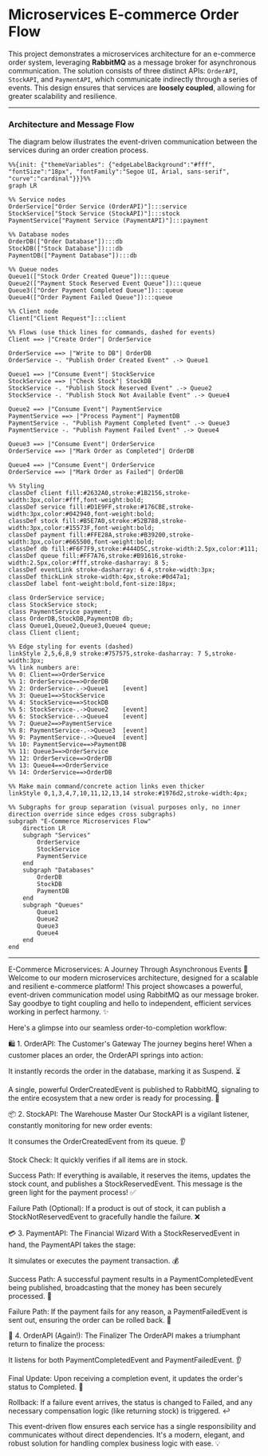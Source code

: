 # Microservices E-commerce Order Flow

This project demonstrates a microservices architecture for an e-commerce order system, leveraging **RabbitMQ** as a message broker for asynchronous communication. The solution consists of three distinct APIs: `OrderAPI`, `StockAPI`, and `PaymentAPI`, which communicate indirectly through a series of events. This design ensures that services are **loosely coupled**, allowing for greater scalability and resilience.

---

### Architecture and Message Flow

The diagram below illustrates the event-driven communication between the services during an order creation process.

```mermaid
%%{init: {"themeVariables": {"edgeLabelBackground":"#fff", "fontSize":"18px", "fontFamily":"Segoe UI, Arial, sans-serif", "curve":"cardinal"}}}%%
graph LR

%% Service nodes
OrderService["Order Service (OrderAPI)"]:::service
StockService["Stock Service (StockAPI)"]:::stock
PaymentService["Payment Service (PaymentAPI)"]:::payment

%% Database nodes
OrderDB(["Order Database"]):::db
StockDB(["Stock Database"]):::db
PaymentDB(["Payment Database"]):::db

%% Queue nodes
Queue1(["Stock Order Created Queue"]):::queue
Queue2(["Payment Stock Reserved Event Queue"]):::queue
Queue3(["Order Payment Completed Queue"]):::queue
Queue4(["Order Payment Failed Queue"]):::queue

%% Client node
Client["Client Request"]:::client

%% Flows (use thick lines for commands, dashed for events)
Client ==> |"Create Order"| OrderService

OrderService ==> |"Write to DB"| OrderDB
OrderService -. "Publish Order Created Event" .-> Queue1

Queue1 ==> |"Consume Event"| StockService
StockService ==> |"Check Stock"| StockDB
StockService -. "Publish Stock Reserved Event" .-> Queue2
StockService -. "Publish Stock Not Available Event" .-> Queue4

Queue2 ==> |"Consume Event"| PaymentService
PaymentService ==> |"Process Payment"| PaymentDB
PaymentService -. "Publish Payment Completed Event" .-> Queue3
PaymentService -. "Publish Payment Failed Event" .-> Queue4

Queue3 ==> |"Consume Event"| OrderService
OrderService ==> |"Mark Order as Completed"| OrderDB

Queue4 ==> |"Consume Event"| OrderService
OrderService ==> |"Mark Order as Failed"| OrderDB

%% Styling
classDef client fill:#2632A0,stroke:#1B2156,stroke-width:3px,color:#fff,font-weight:bold;
classDef service fill:#D1E9FF,stroke:#176CBE,stroke-width:3px,color:#042940,font-weight:bold;
classDef stock fill:#B5E7A0,stroke:#52B788,stroke-width:3px,color:#15573F,font-weight:bold;
classDef payment fill:#FFE28A,stroke:#B39200,stroke-width:3px,color:#665500,font-weight:bold;
classDef db fill:#F6F7F9,stroke:#444D5C,stroke-width:2.5px,color:#111;
classDef queue fill:#FF7A76,stroke:#B91616,stroke-width:2.5px,color:#fff,stroke-dasharray: 8 5;
classDef eventLink stroke-dasharray: 6 4,stroke-width:3px;
classDef thickLink stroke-width:4px,stroke:#0d47a1;
classDef label font-weight:bold,font-size:18px;

class OrderService service;
class StockService stock;
class PaymentService payment;
class OrderDB,StockDB,PaymentDB db;
class Queue1,Queue2,Queue3,Queue4 queue;
class Client client;

%% Edge styling for events (dashed)
linkStyle 2,5,6,8,9 stroke:#757575,stroke-dasharray: 7 5,stroke-width:3px;
%% link numbers are: 
%% 0: Client==>OrderService
%% 1: OrderService==>OrderDB
%% 2: OrderService-.->Queue1    [event]
%% 3: Queue1==>StockService
%% 4: StockService==>StockDB
%% 5: StockService-.->Queue2    [event]
%% 6: StockService-.->Queue4    [event]
%% 7: Queue2==>PaymentService
%% 8: PaymentService-.->Queue3  [event]
%% 9: PaymentService-.->Queue4  [event]
%% 10: PaymentService==>PaymentDB
%% 11: Queue3==>OrderService
%% 12: OrderService==>OrderDB
%% 13: Queue4==>OrderService
%% 14: OrderService==>OrderDB

%% Make main command/concrete action links even thicker
linkStyle 0,1,3,4,7,10,11,12,13,14 stroke:#1976d2,stroke-width:4px;

%% Subgraphs for group separation (visual purposes only, no inner direction override since edges cross subgraphs)
subgraph "E-Commerce Microservices Flow"
    direction LR
    subgraph "Services"
        OrderService
        StockService
        PaymentService
    end
    subgraph "Databases"
        OrderDB
        StockDB
        PaymentDB
    end
    subgraph "Queues"
        Queue1
        Queue2
        Queue3
        Queue4
    end
end

```





-----------------------------------------------------


E-Commerce Microservices: A Journey Through Asynchronous Events 🚀
Welcome to our modern microservices architecture, designed for a scalable and resilient e-commerce platform! This project showcases a powerful, event-driven communication model using RabbitMQ as our message broker. Say goodbye to tight coupling and hello to independent, efficient services working in perfect harmony. ✨

Here's a glimpse into our seamless order-to-completion workflow:

🛍️ 1. OrderAPI: The Customer's Gateway
The journey begins here! When a customer places an order, the OrderAPI springs into action:

It instantly records the order in the database, marking it as Suspend. ⏳

A single, powerful OrderCreatedEvent is published to RabbitMQ, signaling to the entire ecosystem that a new order is ready for processing. 📢

📦 2. StockAPI: The Warehouse Master
Our StockAPI is a vigilant listener, constantly monitoring for new order events:

It consumes the OrderCreatedEvent from its queue. 👂

Stock Check: It quickly verifies if all items are in stock.

Success Path: If everything is available, it reserves the items, updates the stock count, and publishes a StockReservedEvent. This message is the green light for the payment process! ✅

Failure Path (Optional): If a product is out of stock, it can publish a StockNotReservedEvent to gracefully handle the failure. ❌

💳 3. PaymentAPI: The Financial Wizard
With a StockReservedEvent in hand, the PaymentAPI takes the stage:

It simulates or executes the payment transaction. 💰

Success Path: A successful payment results in a PaymentCompletedEvent being published, broadcasting that the money has been securely processed. 🎉

Failure Path: If the payment fails for any reason, a PaymentFailedEvent is sent out, ensuring the order can be rolled back. 🚫

🎯 4. OrderAPI (Again!): The Finalizer
The OrderAPI makes a triumphant return to finalize the process:

It listens for both PaymentCompletedEvent and PaymentFailedEvent. 👂

Final Update: Upon receiving a completion event, it updates the order's status to Completed. 🥳

Rollback: If a failure event arrives, the status is changed to Failed, and any necessary compensation logic (like returning stock) is triggered. ↩️

This event-driven flow ensures each service has a single responsibility and communicates without direct dependencies. It's a modern, elegant, and robust solution for handling complex business logic with ease. 💡

